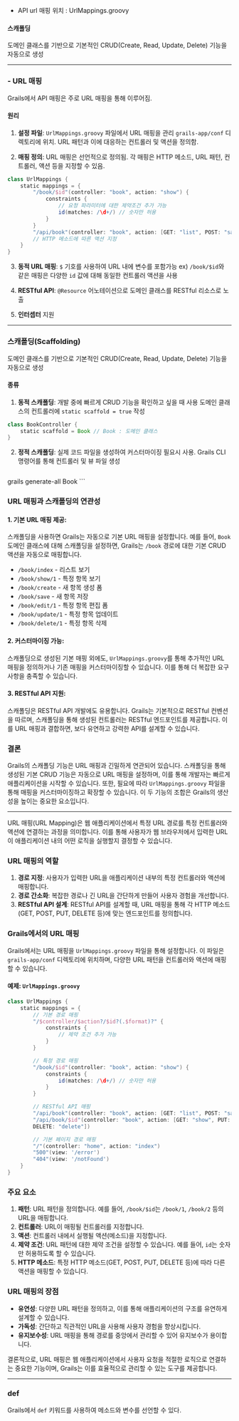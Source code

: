 - API url  매핑 위치 : UrlMappings.groovy

#### 스캐폴딩
도메인 클래스를 기반으로 기본적인 CRUD(Create, Read, Update, Delete) 기능을 자동으로 생성

---

### - URL 매핑
Grails에서 API 매핑은 주로 URL 매핑을 통해 이루어짐.

#### 원리
1. **설정 파일**: `UrlMappings.groovy` 파일에서 URL 매핑을 관리
	`grails-app/conf` 디렉토리에 위치. URL 패턴과 이에 대응하는 컨트롤러 및 액션을 정의함.
    
2. **매핑 정의**: URL 매핑은 선언적으로 정의됨. 각 매핑은 HTTP 메소드, URL 패턴, 컨트롤러, 액션 등을 지정할 수 있음.
```groovy
class UrlMappings {
	static mappings = {
		"/book/$id"(controller: "book", action: "show") {
			constraints {
				// 요청 파라미터에 대한 제약조건 추가 가능
				id(matches: /\d+/) // 숫자만 허용
			}
		}
		"/api/book"(controller: "book", action: [GET: "list", POST: "save"]) 
		// HTTP 메소드에 따른 액션 지정
	}
}
```

3. **동적 URL 매핑**: `$` 기호를 사용하여 URL 내에 변수를 포함가능
	ex) `/book/$id`와 같은 매핑은 다양한 `id` 값에 대해 동일한 컨트롤러 액션을 사용

4. **RESTful API**: `@Resource` 어노테이션으로 도메인 클래스를 RESTful 리소스로 노출

5. **인터셉터** 지원


---

### 스캐폴딩(Scaffolding)

도메인 클래스를 기반으로 기본적인 CRUD(Create, Read, Update, Delete) 기능을 자동으로 생성

#### 종류

1. **동적 스캐폴딩**: 개발 중에 빠르게 CRUD 기능을 확인하고 싶을 때 사용
	도메인 클래스의 컨트롤러에 `static scaffold = true` 작성
```groovy
class BookController {
	static scaffold = Book // Book : 도메인 클래스
}
```

2. **정적 스캐폴딩**: 실제 코드 파일을 생성하여 커스터마이징 필요시 사용. Grails CLI 명령어를 통해 컨트롤러 및 뷰 파일 생성
    ```sh
grails generate-all Book
    ```

### URL 매핑과 스캐폴딩의 연관성

#### 1. 기본 URL 매핑 제공:

스캐폴딩을 사용하면 Grails는 자동으로 기본 URL 매핑을 설정합니다. 예를 들어, `Book` 도메인 클래스에 대해 스캐폴딩을 설정하면, Grails는 `/book` 경로에 대한 기본 CRUD 액션을 자동으로 매핑합니다.

- `/book/index` - 리스트 보기
- `/book/show/1` - 특정 항목 보기
- `/book/create` - 새 항목 생성 폼
- `/book/save` - 새 항목 저장
- `/book/edit/1` - 특정 항목 편집 폼
- `/book/update/1` - 특정 항목 업데이트
- `/book/delete/1` - 특정 항목 삭제

#### 2. 커스터마이징 가능:

스캐폴딩으로 생성된 기본 매핑 외에도, `UrlMappings.groovy`를 통해 추가적인 URL 매핑을 정의하거나 기존 매핑을 커스터마이징할 수 있습니다. 이를 통해 더 복잡한 요구사항을 충족할 수 있습니다.

#### 3. RESTful API 지원:

스캐폴딩은 RESTful API 개발에도 유용합니다. Grails는 기본적으로 RESTful 컨벤션을 따르며, 스캐폴딩을 통해 생성된 컨트롤러는 RESTful 엔드포인트를 제공합니다. 이를 URL 매핑과 결합하면, 보다 유연하고 강력한 API를 설계할 수 있습니다.

### 결론

Grails의 스캐폴딩 기능은 URL 매핑과 긴밀하게 연관되어 있습니다. 스캐폴딩을 통해 생성된 기본 CRUD 기능은 자동으로 URL 매핑을 설정하며, 이를 통해 개발자는 빠르게 애플리케이션을 시작할 수 있습니다. 또한, 필요에 따라 `UrlMappings.groovy` 파일을 통해 매핑을 커스터마이징하고 확장할 수 있습니다. 이 두 기능의 조합은 Grails의 생산성을 높이는 중요한 요소입니다.


------


URL 매핑(URL Mapping)은 웹 애플리케이션에서 특정 URL 경로를 특정 컨트롤러와 액션에 연결하는 과정을 의미합니다. 이를 통해 사용자가 웹 브라우저에서 입력한 URL이 애플리케이션 내의 어떤 로직을 실행할지 결정할 수 있습니다.

### URL 매핑의 역할

1. **경로 지정**: 사용자가 입력한 URL을 애플리케이션 내부의 특정 컨트롤러와 액션에 매핑합니다.
2. **경로 간소화**: 복잡한 경로나 긴 URL을 간단하게 만들어 사용자 경험을 개선합니다.
3. **RESTful API 설계**: RESTful API를 설계할 때, URL 매핑을 통해 각 HTTP 메소드(GET, POST, PUT, DELETE 등)에 맞는 엔드포인트를 정의합니다.

### Grails에서의 URL 매핑

Grails에서는 URL 매핑을 `UrlMappings.groovy` 파일을 통해 설정합니다. 이 파일은 `grails-app/conf` 디렉토리에 위치하며, 다양한 URL 패턴을 컨트롤러와 액션에 매핑할 수 있습니다.

#### 예제: `UrlMappings.groovy`

```groovy
class UrlMappings {
    static mappings = {
        // 기본 경로 매핑
        "/$controller/$action?/$id?(.$format)?" {
            constraints {
                // 제약 조건 추가 가능
            }
        }

        // 특정 경로 매핑
        "/book/$id"(controller: "book", action: "show") {
            constraints {
                id(matches: /\d+/) // 숫자만 허용
            }
        }

        // RESTful API 매핑
        "/api/book"(controller: "book", action: [GET: "list", POST: "save"])
        "/api/book/$id"(controller: "book", action: [GET: "show", PUT: "update", 
        DELETE: "delete"])

        // 기본 페이지 경로 매핑
        "/"(controller: "home", action: "index")
        "500"(view: '/error')
        "404"(view: '/notFound')
    }
}
```

### 주요 요소

1. **패턴**: URL 패턴을 정의합니다. 예를 들어, `/book/$id`는 `/book/1`, `/book/2` 등의 URL을 매핑합니다.
2. **컨트롤러**: URL이 매핑될 컨트롤러를 지정합니다.
3. **액션**: 컨트롤러 내에서 실행될 액션(메소드)을 지정합니다.
4. **제약 조건**: URL 패턴에 대한 제약 조건을 설정할 수 있습니다. 예를 들어, `id`는 숫자만 허용하도록 할 수 있습니다.
5. **HTTP 메소드**: 특정 HTTP 메소드(GET, POST, PUT, DELETE 등)에 따라 다른 액션을 매핑할 수 있습니다.

### URL 매핑의 장점

- **유연성**: 다양한 URL 패턴을 정의하고, 이를 통해 애플리케이션의 구조를 유연하게 설계할 수 있습니다.
- **가독성**: 간단하고 직관적인 URL을 사용해 사용자 경험을 향상시킵니다.
- **유지보수성**: URL 매핑을 통해 경로를 중앙에서 관리할 수 있어 유지보수가 용이합니다.

결론적으로, URL 매핑은 웹 애플리케이션에서 사용자 요청을 적절한 로직으로 연결하는 중요한 기능이며, Grails는 이를 효율적으로 관리할 수 있는 도구를 제공합니다.

---

### def
Grails에서 `def` 키워드를 사용하여 메소드와 변수를 선언할 수 있다.
